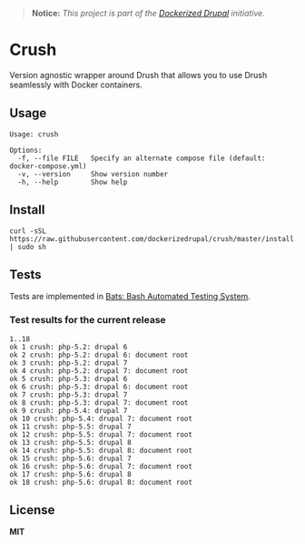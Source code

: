 > **Notice:** *This project is part of the [Dockerized Drupal](https://dockerizedrupal.com/) initiative.*

# Crush

Version agnostic wrapper around Drush that allows you to use Drush seamlessly with Docker containers.

## Usage

    Usage: crush

    Options:
      -f, --file FILE   Specify an alternate compose file (default: docker-compose.yml)
      -v, --version     Show version number
      -h, --help        Show help

## Install

    curl -sSL https://raw.githubusercontent.com/dockerizedrupal/crush/master/install.sh | sudo sh

## Tests

Tests are implemented in [Bats: Bash Automated Testing System](https://github.com/sstephenson/bats).

### Test results for the current release

    1..18
    ok 1 crush: php-5.2: drupal 6
    ok 2 crush: php-5.2: drupal 6: document root
    ok 3 crush: php-5.2: drupal 7
    ok 4 crush: php-5.2: drupal 7: document root
    ok 5 crush: php-5.3: drupal 6
    ok 6 crush: php-5.3: drupal 6: document root
    ok 7 crush: php-5.3: drupal 7
    ok 8 crush: php-5.3: drupal 7: document root
    ok 9 crush: php-5.4: drupal 7
    ok 10 crush: php-5.4: drupal 7: document root
    ok 11 crush: php-5.5: drupal 7
    ok 12 crush: php-5.5: drupal 7: document root
    ok 13 crush: php-5.5: drupal 8
    ok 14 crush: php-5.5: drupal 8: document root
    ok 15 crush: php-5.6: drupal 7
    ok 16 crush: php-5.6: drupal 7: document root
    ok 17 crush: php-5.6: drupal 8
    ok 18 crush: php-5.6: drupal 8: document root

## License

**MIT**
